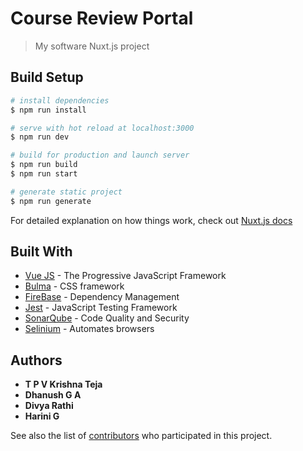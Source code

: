 # Course Review Portal

> My software Nuxt.js project

## Build Setup

``` bash
# install dependencies
$ npm run install

# serve with hot reload at localhost:3000
$ npm run dev

# build for production and launch server
$ npm run build
$ npm run start

# generate static project
$ npm run generate
```

For detailed explanation on how things work, check out [Nuxt.js docs](https://nuxtjs.org)

## Built With

* [Vue JS](https://vuejs.org/) - The Progressive JavaScript Framework
* [Bulma](https://bulma.io/) - CSS framework
* [FireBase](https://firebase.google.com/?gclid=CjwKCAjw3-bzBRBhEiwAgnnLCg5mQFAucOwekECsm5YDHAcvko_evQj9XPuyq-ZbxXboYTCl0o1RQRoCJ2AQAvD_BwE) - Dependency Management
* [Jest](https://jestjs.io/) - JavaScript Testing Framework
* [SonarQube](https://www.sonarqube.org/) - Code Quality and Security
* [Selinium](https://www.selenium.dev/) - Automates browsers

## Authors

* **T P V Krishna Teja**
* **Dhanush G A**
* **Divya Rathi**
* **Harini G**


See also the list of [contributors](https://github.com/Teja-09/software-project/graphs/contributors) who participated in this project.
